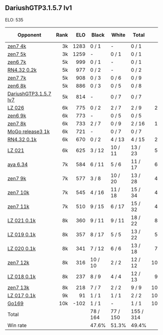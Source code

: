 ## DariushGTP3.1.5.7 lv1 ##

ELO: 535

Opponent | Rank | ELO | Black | White | Total | Win rate
---------|-----:|----:|-------|-------|-------|-------:
[zen7 4k](zen7%204k.md) | 3k | 1283 | 0 / 1 | - | 0 / 1 | 0.0%
[zen7 5k](zen7%205k.md) | 3k | 1259 | - | 0 / 1 | 0 / 1 | 0.0%
[zen6 7k](zen6%207k.md) | 5k | 999 | 0 / 1 | - | 0 / 1 | 0.0%
[RN4.32 0.2k](RN4.32%200.2k.md) | 5k | 977 | 0 / 2 | - | 0 / 2 | 0.0%
[zen7 7k](zen7%207k.md) | 5k | 908 | 0 / 3 | 0 / 6 | 0 / 9 | 0.0%
[zen6 8k](zen6%208k.md) | 5k | 886 | 0 / 3 | 0 / 5 | 0 / 8 | 0.0%
[DariushGTP3.1.5.7 lv7](DariushGTP3.1.5.7%20lv7.md) | 5k | 814 | - | 0 / 7 | 0 / 7 | 0.0%
[LZ 026](LZ%20026.md) | 6k | 775 | 0 / 2 | 2 / 7 | 2 / 9 | 22.2%
[zen6 9k](zen6%209k.md) | 6k | 773 | - | 0 / 5 | 0 / 5 | 0.0%
[zen7 8k](zen7%208k.md) | 6k | 733 | 2 / 7 | 0 / 9 | 2 / 16 | 12.5%
[MoGo release3 1k](MoGo%20release3%201k.md) | 6k | 721 | - | 0 / 7 | 0 / 7 | 0.0%
[RN4.32 0.1k](RN4.32%200.1k.md) | 6k | 670 | 0 / 2 | 4 / 13 | 4 / 15 | 26.7%
[LZ 021](LZ%20021.md) | 6k | 625 | 3 / 12 | 10 / 11 | 13 / 23 | 56.5%
[aya 6.34](aya%206.34.md) | 7k | 584 | 6 / 11 | 5 / 6 | 11 / 17 | 64.7%
[zen7 9k](zen7%209k.md) | 7k | 577 | 3 / 8 | 10 / 20 | 13 / 28 | 46.4%
[zen7 10k](zen7%2010k.md) | 7k | 545 | 4 / 16 | 11 / 18 | 15 / 34 | 44.1%
[zen7 11k](zen7%2011k.md) | 7k | 510 | 9 / 15 | 6 / 17 | 15 / 32 | 46.9%
[LZ 021 0.1k](LZ%20021%200.1k.md) | 8k | 360 | 9 / 11 | 9 / 11 | 18 / 22 | 81.8%
[LZ 019 0.1k](LZ%20019%200.1k.md) | 8k | 357 | 8 / 17 | 5 / 5 | 13 / 22 | 59.1%
[LZ 020 0.1k](LZ%20020%200.1k.md) | 8k | 341 | 7 / 12 | 6 / 6 | 13 / 18 | 72.2%
[zen7 12k](zen7%2012k.md) | 8k | 316 | 10 / 10 | 2 / 2 | 12 / 12 | 100.0%
[LZ 018 0.1k](LZ%20018%200.1k.md) | 8k | 237 | 8 / 9 | 4 / 4 | 12 / 13 | 92.3%
[zen7 13k](zen7%2013k.md) | 8k | 218 | 7 / 7 | 2 / 2 | 9 / 9 | 100.0%
[LZ 017 0.1k](LZ%20017%200.1k.md) | 9k | 91 | 1 / 1 | 1 / 1 | 2 / 2 | 100.0%
[Go169](Go169.md) | 10k | -102 | 1 / 1 | - | 1 / 1 | 100.0%
Total | | | 78 / 164 | 77 / 150 | 155 / 314 | 
Win rate| | | 47.6% | 51.3% | 49.4% | 
